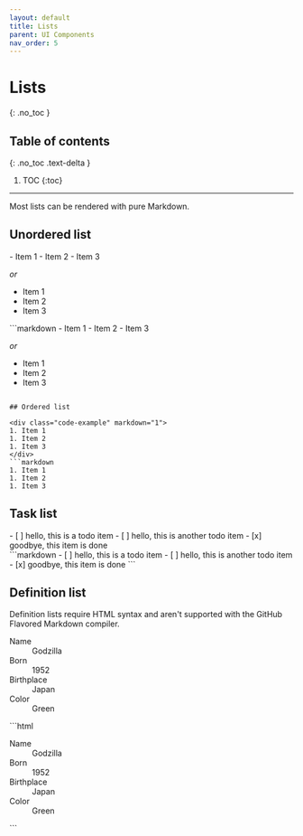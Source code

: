 ```yaml
---
layout: default
title: Lists
parent: UI Components
nav_order: 5
---
```


# Lists
{: .no_toc }

## Table of contents
{: .no_toc .text-delta }

1. TOC
{:toc}

---

Most lists can be rendered with pure Markdown.

## Unordered list

<div class="code-example" markdown="1">
- Item 1
- Item 2
- Item 3

_or_

* Item 1
* Item 2
* Item 3
</div>
```markdown
- Item 1
- Item 2
- Item 3

_or_

* Item 1
* Item 2
* Item 3
```

## Ordered list

<div class="code-example" markdown="1">
1. Item 1
1. Item 2
1. Item 3
</div>
```markdown
1. Item 1
1. Item 2
1. Item 3
```

## Task list

<div class="code-example" markdown="1">
- [ ] hello, this is a todo item
- [ ] hello, this is another todo item
- [x] goodbye, this item is done
</div>
```markdown
- [ ] hello, this is a todo item
- [ ] hello, this is another todo item
- [x] goodbye, this item is done
```

## Definition list

Definition lists require HTML syntax and aren't supported with the GitHub Flavored Markdown compiler.

<div class="code-example" markdown="1">
<dl>
<dt>Name</dt>
<dd>Godzilla</dd>
<dt>Born</dt>
<dd>1952</dd>
<dt>Birthplace</dt>
<dd>Japan</dd>
<dt>Color</dt>
<dd>Green</dd>
</dl>
</div>
```html
<dl>
  <dt>Name</dt>
  <dd>Godzilla</dd>
  <dt>Born</dt>
  <dd>1952</dd>
  <dt>Birthplace</dt>
  <dd>Japan</dd>
  <dt>Color</dt>
  <dd>Green</dd>
</dl>
```
